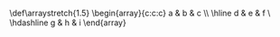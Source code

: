 \def\arraystretch{1.5}
   \begin{array}{c:c:c}
   a & b & c \\\ \hline
   d & e & f \\\
   \hdashline
   g & h & i
\end{array}
